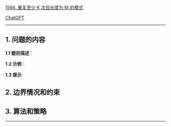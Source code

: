 [1566. 重复至少 K 次且长度为 M 的模式](https://leetcode.cn/problems/detect-pattern-of-length-m-repeated-k-or-more-times)

[ChatGPT](chat.openai.com)

---

## 1. 问题的内容
**1.1 题目描述**：

**1.2 示例**：

**1.3 提示**:

## 2. 边界情况和约束


## 3. 算法和策略

---


